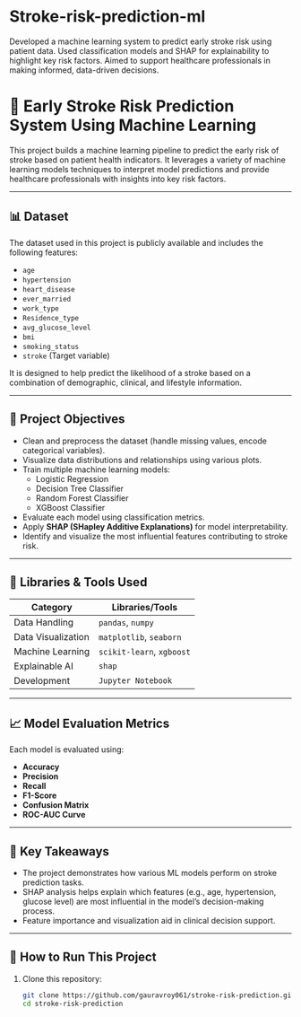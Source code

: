# Stroke-risk-prediction-ml
Developed a machine learning system to predict early stroke risk using patient data. Used classification models and SHAP for explainability to highlight key risk factors. Aimed to support healthcare professionals in making informed, data-driven decisions.
# 🧠 Early Stroke Risk Prediction System Using Machine Learning 

This project builds a machine learning pipeline to predict the early risk of stroke based on patient health indicators. It leverages a variety of machine learning models techniques to interpret model predictions and provide healthcare professionals with insights into key risk factors.

---

## 📊 Dataset

The dataset used in this project is publicly available and includes the following features:

- `age`
- `hypertension`
- `heart_disease`
- `ever_married`
- `work_type`
- `Residence_type`
- `avg_glucose_level`
- `bmi`
- `smoking_status`
- `stroke` (Target variable)

It is designed to help predict the likelihood of a stroke based on a combination of demographic, clinical, and lifestyle information.

---

## 🎯 Project Objectives

- Clean and preprocess the dataset (handle missing values, encode categorical variables).
- Visualize data distributions and relationships using various plots.
- Train multiple machine learning models:
  - Logistic Regression
  - Decision Tree Classifier
  - Random Forest Classifier
  - XGBoost Classifier
- Evaluate each model using classification metrics.
- Apply **SHAP (SHapley Additive Explanations)** for model interpretability.
- Identify and visualize the most influential features contributing to stroke risk.

---

## 🧰 Libraries & Tools Used

| Category            | Libraries/Tools                           |
|---------------------|--------------------------------------------|
| Data Handling       | `pandas`, `numpy`                          |
| Data Visualization  | `matplotlib`, `seaborn`                    |
| Machine Learning    | `scikit-learn`, `xgboost`                  |
| Explainable AI      | `shap`                                     |
| Development         | `Jupyter Notebook`                         |

---

## 📈 Model Evaluation Metrics

Each model is evaluated using:
- **Accuracy**
- **Precision**
- **Recall**
- **F1-Score**
- **Confusion Matrix**
- **ROC-AUC Curve**

---

## 📌 Key Takeaways

- The project demonstrates how various ML models perform on stroke prediction tasks.
- SHAP analysis helps explain which features (e.g., age, hypertension, glucose level) are most influential in the model’s decision-making process.
- Feature importance and visualization aid in clinical decision support.

---

## 🚀 How to Run This Project

1. Clone this repository:
   ```bash
   git clone https://github.com/gauravroy061/stroke-risk-prediction.git
   cd stroke-risk-prediction
